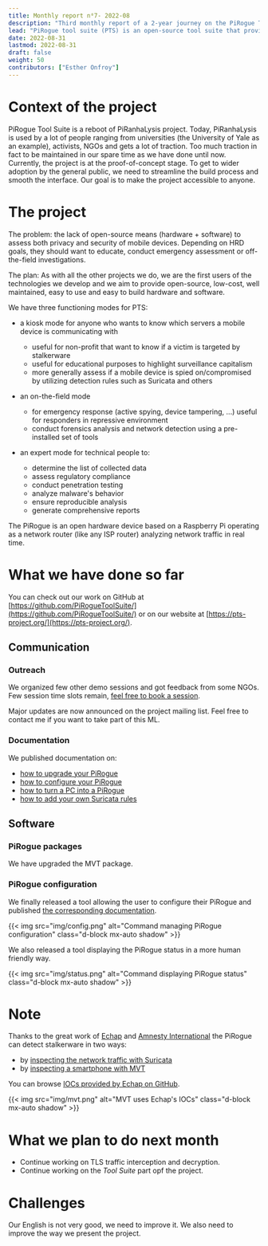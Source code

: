 ```yaml
---
title: Monthly report n⁰7- 2022-08
description: "Third monthly report of a 2-year journey on the PiRogue Tool Suite project"
lead: "PiRogue tool suite (PTS) is an open-source tool suite that provides a comprehensive mobile forensic and network traffic analysis platform."
date: 2022-08-31
lastmod: 2022-08-31
draft: false
weight: 50
contributors: ["Esther Onfroy"]
---
```


# Context of the project
PiRogue Tool Suite is a reboot of PiRanhaLysis project. Today, PiRanhaLysis is used by a lot of people ranging from universities (the University of Yale as an example), activists, NGOs and gets a lot of traction. Too much traction in fact to be maintained in our spare time as we have done until now. Currently, the project is at the proof-of-concept stage. To get to wider adoption by the general public, we need to streamline the build process and smooth the interface. Our goal is to make the project accessible to anyone.

# The project
The problem: the lack of open-source means (hardware + software) to assess both privacy and security of mobile devices. Depending on HRD goals, they should want to educate, conduct emergency assessment or off-the-field investigations.

The plan: As with all the other projects we do, we are the first users of the technologies we develop and we aim to provide open-source, low-cost, well maintained, easy to use and easy to build hardware and software. 

We have three functioning modes for PTS:

- a kiosk mode for anyone who wants to know which servers a mobile device is communicating with
  - useful for non-profit that want to know if a victim is targeted by stalkerware
  - useful for educational purposes to highlight surveillance capitalism
  - more generally assess if a mobile device is spied on/compromised by utilizing detection rules such as Suricata and others

- an on-the-field mode
  - for emergency response (active spying, device tampering, ...) useful for responders in repressive environment
  - conduct forensics analysis and network detection using a pre-installed set of tools

- an expert mode for technical people to:
  - determine the list of collected data
  - assess regulatory compliance
  - conduct penetration testing 
  - analyze malware's behavior
  - ensure reproducible analysis
  - generate comprehensive reports

The PiRogue is an open hardware device based on a Raspberry Pi operating as a network router (like any ISP router) analyzing network traffic in real time. 

# What we have done so far
You can check out our work on GitHub at [https://github.com/PiRogueToolSuite/](https://github.com/PiRogueToolSuite/) or on our website at [https://pts-project.org/](https://pts-project.org/).

## Communication

### Outreach
We organized few other demo sessions and got feedback from some NGOs. Few session time slots remain, [feel free to book a session](https://framadate.org/cHlg9UnuzL7LAErP).

Major updates are now announced on the project mailing list. Feel free to contact me if you want to take part of this ML.

### Documentation
We published documentation on:

* [how to upgrade your PiRogue](https://pts-project.org/docs/pirogue/upgrade-a-pirogue/)
* [how to configure your PiRogue](https://pts-project.org/docs/pirogue/configure-a-pirogue/)
* [how to turn a PC into a PiRogue](https://pts-project.org/docs/recipes/turn-a-regular-pc-into-a-pirogue/)
* [how to add your own Suricata rules](https://pts-project.org/docs/recipes/add-your-own-suricata-rules-to-pirogue/)

## Software

### PiRogue packages
We have upgraded the MVT package.

### PiRogue configuration
We finally released a tool allowing the user to configure their PiRogue and published [the corresponding documentation](https://pts-project.org/docs/pirogue/configure-a-pirogue/).

{{< img src="img/config.png" alt="Command managing PiRogue configuration" class="d-block mx-auto shadow" >}}

We also released a tool displaying the PiRogue status in a more human friendly way.

{{< img src="img/status.png" alt="Command displaying PiRogue status" class="d-block mx-auto shadow" >}}

# Note
Thanks to the great work of [Echap](https://echap.eu.org) and [Amnesty International](https://www.amnesty.org/en/) the PiRogue can detect stalkerware in two ways:

* by [inspecting the network traffic with Suricata](https://pts-project.org/docs/pirogue/operate-a-pirogue/)
* by [inspecting a smartphone with MVT](https://pts-project.org/docs/recipes/device-forensic-with-mvt/)

You can browse [IOCs provided by Echap on GitHub](https://github.com/AssoEchap/stalkerware-indicators).

{{< img src="img/mvt.png" alt="MVT uses Echap's IOCs" class="d-block mx-auto shadow" >}}

# What we plan to do next month
- Continue working on TLS traffic interception and decryption.
- Continue working on the *Tool Suite* part opf the project. 

# Challenges
Our English is not very good, we need to improve it. We also need to improve the way we present the project.

